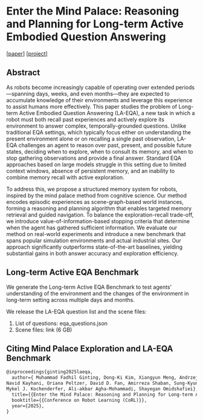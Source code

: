 # Enter the Mind Palace: Reasoning and Planning for Long-term Active Embodied Question Answering

[[paper](https://www.arxiv.org/pdf/2507.12846)]
[[project](https://mind-palace-laeqa.github.io/)]


## Abstract
As robots become increasingly capable of operating over extended periods—spanning days, weeks, and even months—they are expected to accumulate knowledge of their environments and leverage this experience to assist humans more effectively. This paper studies the problem of Long-term Active Embodied Question Answering (LA-EQA), a new task in which a robot must both recall past experiences and actively explore its environment to answer complex, temporally-grounded questions. Unlike traditional EQA settings, which typically focus either on understanding the present environment alone or on recalling a single past observation, LA-EQA challenges an agent to reason over past, present, and possible future states, deciding when to explore, when to consult its memory, and when to stop gathering observations and provide a final answer. Standard EQA approaches based on large models struggle in this setting due to limited context windows, absence of persistent memory, and an inability to combine memory recall with active exploration.

To address this, we propose a structured memory system for robots, inspired by the mind palace method from cognitive science. Our method encodes episodic experiences as scene-graph-based world instances, forming a reasoning and planning algorithm that enables targeted memory retrieval and guided navigation. To balance the exploration-recall trade-off, we introduce value-of-information-based stopping criteria that determine when the agent has gathered sufficient information. We evaluate our method on real-world experiments and introduce a new benchmark that spans popular simulation environments and actual industrial sites. Our approach significantly outperforms state-of-the-art baselines, yielding substantial gains in both answer accuracy and exploration efficiency.

## Long-term Active EQA Benchmark
We generate the Long-term Active EQA Benchmark to test agents' understanding of the environment and the changes of the environment in long-term setting across multiple days and months.

We release the LA-EQA question list and the scene files:
1. List of questions: eqa_questions.json
2. Scene files: link (6 GB)




## Citing Mind Palace Exploration and LA-EQA Benchmark

```tex
@inproceedings{ginting2025laeqa,
  author={ Muhammad Fadhil Ginting, Dong-Ki Kim, Xiangyun Meng, Andrzej Reinke, Bandi Jai Krishna,
Navid Kayhani, Oriana Peltzer, David D. Fan, Amirreza Shaban, Sung-Kyun Kim,
Mykel J. Kochenderfer, Ali-akbar Agha-Mohammadi, Shayegan Omidshafiei},
  title={{Enter the Mind Palace: Reasoning and Planning for Long-term Active Embodied Question Answering}},
  booktitle={{Conference on Robot Learning (CoRL)}},
  year={2025},
}
```
